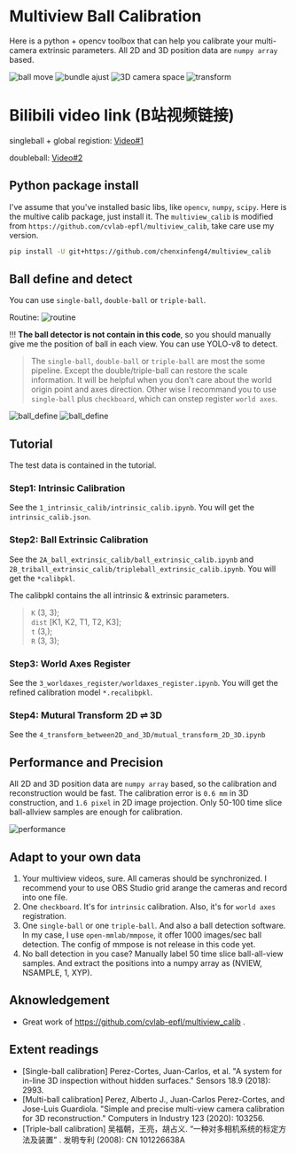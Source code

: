 # Multiview Ball Calibration
Here is a python + opencv toolbox that can help you calibrate your multi-camera extrinsic parameters. All 2D and 3D position data are `numpy array` based.

![ball move](src_images/ball_move.gif)
![bundle ajust](src_images/bundle_adjust.jpg)
![3D camera space](src_images/cameras_3d_show.jpg)
![transform](src_images/transform_2D_3D.jpg)

# Bilibili video link (B站视频链接)
singleball + global registion: [Video#1](https://www.bilibili.com/video/BV15i421v7xo/)

doubleball: [Video#2](https://www.bilibili.com/video/BV1e1421b7cv/)

## Python package install
I've assume that you've installed basic libs, like `opencv`, `numpy`, `scipy`. Here is the multive calib package, just install it.
The `multiview_calib` is modified from `https://github.com/cvlab-epfl/multiview_calib`, take care use my version.
```bash
pip install -U git+https://github.com/chenxinfeng4/multiview_calib
```

## Ball define and detect
You can use `single-ball`, `double-ball` or `triple-ball`. 

Routine:
![routine](src_images/routine.jpg)


!!! **The ball detector is not contain in this code**, so you should manually give me the position of ball in each view. You can use YOLO-v8 to detect.

> The `single-ball`, `double-ball` or `triple-ball` are most the some pipeline. Except the double/triple-ball can restore the scale information. It will be helpful when you don't care about the world origin point and axes direction. Other wise I recommand you to use `single-ball` plus `checkboard`, which can onstep register `world axes`.


![ball_define](src_images/ball_define.jpg)
![ball_define](src_images/doubleball.jpg)



## Tutorial
The test data is contained in the tutorial. 

### Step1: Intrinsic Calibration
See the `1_intrinsic_calib/intrinsic_calib.ipynb`. You will get the `intrinsic_calib.json`.

### Step2: Ball Extrinsic Calibration
See the `2A_ball_extrinsic_calib/ball_extrinsic_calib.ipynb` and `2B_triball_extrinsic_calib/tripleball_extrinsic_calib.ipynb`. You will get the `*calibpkl`.

The calibpkl contains the all intrinsic & extrinsic parameters. 
> `K` (3, 3);  
> `dist` [K1, K2, T1, T2, K3];  
> `t` (3,);  
> `R` (3, 3); 

### Step3: World Axes Register
See the `3_worldaxes_register/worldaxes_register.ipynb`. You will get the refined calibration model `*.recalibpkl`.

### Step4: Mutural Transform 2D ⇌ 3D
See the `4_transform_between2D_and_3D/mutual_transform_2D_3D.ipynb`


## Performance and Precision
All 2D and 3D position data are `numpy array` based, so the calibration and reconstruction would be fast.
The calibration error is `0.6 mm` in 3D construction, and `1.6 pixel` in 2D image projection. Only 50-100 time slice ball-allview samples are enough for calibration. 

![performance](src_images/performance.jpg)


## Adapt to your own data
1. Your multiview videos, sure. All cameras should be synchronized. I recommend your to use OBS Studio grid arange the cameras and record into one file.
2. One `checkboard`. It's for `intrinsic` calibration. Also, it's for `world axes` registration.
3. One `single-ball` or one `triple-ball`. And also a ball detection software. In my case, I use `open-mmlab/mmpose`, it offer 1000 images/sec ball detection. The config of mmpose is not release in this code yet.
4. No ball detection in you case? Manually label 50 time slice ball-all-view samples. And extract the positions into a numpy array as (NVIEW, NSAMPLE, 1, XYP).

## Aknowledgement
- Great work of https://github.com/cvlab-epfl/multiview_calib .

## Extent readings
- [Single-ball calibration] Perez-Cortes, Juan-Carlos, et al. "A system for in-line 3D inspection without hidden surfaces." Sensors 18.9 (2018): 2993.
- [Multi-ball calibration] Perez, Alberto J., Juan-Carlos Perez-Cortes, and Jose-Luis Guardiola. "Simple and precise multi-view camera calibration for 3D reconstruction." Computers in Industry 123 (2020): 103256.
- [Triple-ball calibration] 吴福朝，王亮，胡占义. “一种对多相机系统的标定方法及装置” . 发明专利 (2008): CN 101226638A
